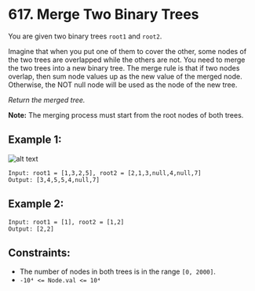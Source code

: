 # 617. Merge Two Binary Trees

You are given two binary trees `root1` and `root2`.

Imagine that when you put one of them to cover the other, some nodes of the two trees are overlapped while the others are not. You need to merge the two trees into a new binary tree. The merge rule is that if two nodes overlap, then sum node values up as the new value of the merged node. Otherwise, the NOT null node will be used as the node of the new tree.

_Return the merged tree._

**Note:** The merging process must start from the root nodes of both trees.

## Example 1:

![alt text](https://assets.leetcode.com/uploads/2021/02/05/merge.jpg)

```
Input: root1 = [1,3,2,5], root2 = [2,1,3,null,4,null,7]
Output: [3,4,5,5,4,null,7]
```

## Example 2:

```
Input: root1 = [1], root2 = [1,2]
Output: [2,2]
```

## Constraints:

- The number of nodes in both trees is in the range `[0, 2000]`.
- `-10⁴ <= Node.val <= 10⁴`
